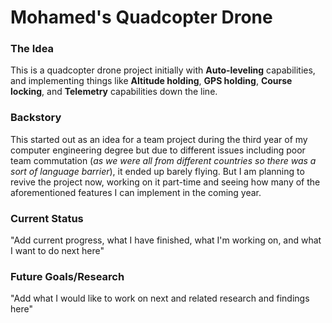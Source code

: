 # Mohamed's Quadcopter Drone
### The Idea
This is a quadcopter drone project initially with **Auto-leveling** capabilities, and implementing things like **Altitude holding**, **GPS holding**, **Course locking**, and **Telemetry** capabilities down the line. 

### Backstory
This started out as an idea for a team project during the third year of my computer engineering degree but due to different issues including poor team commutation (_as we were all from different countries so there was a sort of language barrier_), it ended up barely flying. But I am planning to revive the project now, working on it part-time and seeing how many of the aforementioned features I can implement in the coming year.

### Current Status
"Add current progress, what I have finished, what I'm working on, and what I want to do next here"

### Future Goals/Research
"Add what I would like to work on next and related research and findings here"
